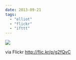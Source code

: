 ```yaml
---
date: 2013-09-21
tags: 
  - "elliot"
  - "flickr"
  - "ifttt"
---
```


![](http://farm8.staticflickr.com/7427/9859562774_e4f7dfd0b8_b.jpg)  

  
  
via Flickr http://flic.kr/p/g2fQvC
